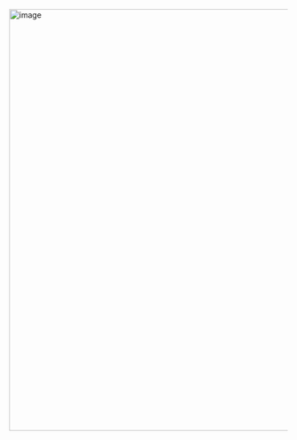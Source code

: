 <img width="694" height="762" alt="image" src="https://github.com/user-attachments/assets/88819689-8ed5-4736-bf99-8332431cca0e" />
